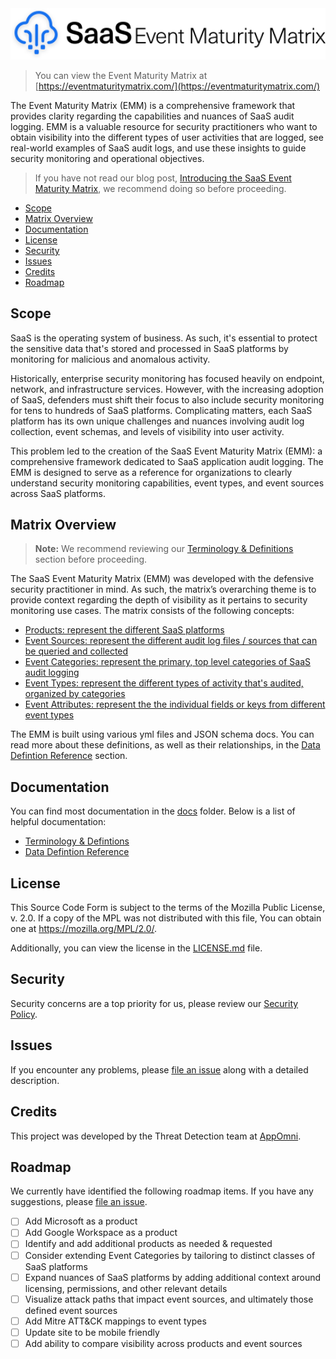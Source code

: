 <img src="./images/emm-logo.svg" alt="logo" width="600"/>

> You can view the Event Maturity Matrix at [https://eventmaturitymatrix.com/](https://eventmaturitymatrix.com/)

The Event Maturity Matrix (EMM) is a comprehensive framework that provides clarity regarding the capabilities and nuances of SaaS audit logging. EMM is a valuable resource for security practitioners who want to obtain visibility into the different types of user activities that are logged, see real-world examples of SaaS audit logs, and use these insights to guide security monitoring and operational objectives.

> If you have not read our blog post, [Introducing the SaaS Event Maturity Matrix](https://appomni.com/blog_post/appomni-saas-event-maturity-matrix/), we recommend doing so before proceeding.

- [Scope](#scope)
- [Matrix Overview](#matrix-overview)
- [Documentation](#documentation)
- [License](#license)
- [Security](#security)
- [Issues](#issues)
- [Credits](#credits)
- [Roadmap](#roadmap)

## Scope

SaaS is the operating system of business. As such, it's essential to protect the sensitive data that's stored and processed in SaaS platforms by monitoring for malicious and anomalous activity.

Historically, enterprise security monitoring has focused heavily on endpoint, network, and infrastructure services. However, with the increasing adoption of SaaS, defenders must shift their focus to also include security monitoring for tens to hundreds of SaaS platforms. Complicating matters, each SaaS platform has its own unique challenges and nuances involving audit log collection, event schemas, and levels of visibility into user activity.

This problem led to the creation of the SaaS Event Maturity Matrix (EMM): a comprehensive framework dedicated to SaaS application audit logging. The EMM is designed to serve as a reference for organizations to clearly understand security monitoring capabilities, event types, and event sources across SaaS platforms.

## Matrix Overview

> **Note:** We recommend reviewing our [Terminology & Definitions](./docs/terminology.md) section before proceeding.

The SaaS Event Maturity Matrix (EMM) was developed with the defensive security practitioner in mind. As such, the matrix’s overarching theme is to provide context regarding the depth of visibility as it pertains to security monitoring use cases. The matrix consists of the following concepts:

* [Products: represent the different SaaS platforms](./docs/data-defintion-reference.md#products)
* [Event Sources: represent the different audit log files / sources that can be queried and collected](./docs/data-defintion-reference.md#event-sources)
* [Event Categories: represent the primary, top level categories of SaaS audit logging](./docs/data-defintion-reference.md#event-categories)
* [Event Types: represent the different types of activity that's audited, organized by categories](./docs/data-defintion-reference.md#event-types)
* [Event Attributes: represent the the individual fields or keys from different event types](./docs/data-defintion-reference.md#event-attributes)

The EMM is built using various yml files and JSON schema docs. You can read more about these definitions, as well as their relationships, in the [Data Defintion Reference](./docs/data-defintion-reference.md) section.

## Documentation

You can find most documentation in the [docs](./docs/) folder. Below is a list of helpful documentation:

* [Terminology & Defintions](./docs/terminology.md)
* [Data Defintion Reference](./docs/data-defintion-reference.md)

## License

This Source Code Form is subject to the terms of the Mozilla Public
License, v. 2.0. If a copy of the MPL was not distributed with this
file, You can obtain one at https://mozilla.org/MPL/2.0/.

Additionally, you can view the license in the [LICENSE.md](./LICENSE.md) file.

## Security

Security concerns are a top priority for us, please review our [Security Policy](SECURITY.md).

## Issues

If you encounter any problems,
please [file an issue](https://github.com/appomni/event_maturity_matrix/issues/new) along with a detailed description.

## Credits

This project was developed by the Threat Detection team at [AppOmni](https://appomni.com).

## Roadmap

We currently have identified the following roadmap items. If you have any suggestions, please [file an issue](https://github.com/appomni/event-maturity-matrix/issues/new).

* [ ] Add Microsoft as a product
* [ ] Add Google Workspace as a product
* [ ] Identify and add additional products as needed & requested
* [ ] Consider extending Event Categories by tailoring to distinct classes of SaaS platforms
* [ ] Expand nuances of SaaS platforms by adding additional context around licensing, permissions, and other relevant details
* [ ] Visualize attack paths that impact event sources, and ultimately those defined event sources
* [ ] Add Mitre ATT&CK mappings to event types
* [ ] Update site to be mobile friendly
* [ ] Add ability to compare visibility across products and event sources
